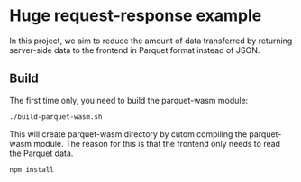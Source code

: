 # Huge request-response example

In this project, we aim to reduce the amount of data transferred by returning server-side data to the frontend in Parquet format instead of JSON.

## Build

The first time only, you need to build the parquet-wasm module:

```bash
./build-parquet-wasm.sh
```

This will create parquet-wasm directory by cutom compiling the parquet-wasm module.
The reason for this is that the frontend only needs to read the Parquet data.

```bash
npm install
```
